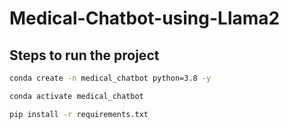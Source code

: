 # Medical-Chatbot-using-Llama2

## Steps to run the project

```bash
conda create -n medical_chatbot python=3.8 -y
```

```bash
conda activate medical_chatbot
```

```bash
pip install -r requirements.txt
```